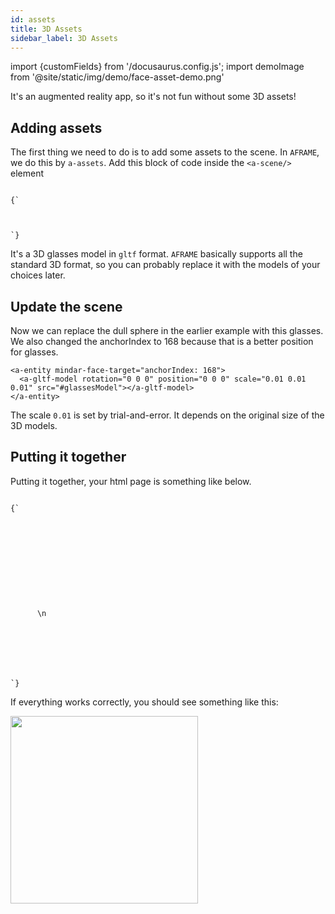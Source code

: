 ```yaml
---
id: assets 
title: 3D Assets 
sidebar_label: 3D Assets 
---
```


import {customFields} from '/docusaurus.config.js';
import demoImage from '@site/static/img/demo/face-asset-demo.png'

It's an augmented reality app, so it's not fun without some 3D assets!

## Adding assets
The first thing we need to do is to add some assets to the scene. In `AFRAME`, we do this by `a-assets`. Add this block of code inside the `<a-scene/>` element

<code>
{`
<a-assets>
  <a-asset-item id="glassesModel" src="https://cdn.jsdelivr.net/gh/hiukim/mind-ar-js@${customFields.libVersion}/examples/image-tracking/assets/glasses/scene.gltf"></a-asset-item>
</a-assets>
`}
</code>

It's a 3D glasses model in `gltf` format. `AFRAME` basically supports all the standard 3D format, so you can probably replace it with the models of your choices later. 

## Update the scene
Now we can replace the dull sphere in the earlier example with this glasses. We also changed the anchorIndex to 168 because that is a better position for glasses.

```
<a-entity mindar-face-target="anchorIndex: 168">
  <a-gltf-model rotation="0 0 0" position="0 0 0" scale="0.01 0.01 0.01" src="#glassesModel"></a-gltf-model>
</a-entity>
```

The scale `0.01` is set by trial-and-error. It depends on the original size of the 3D models.

## Putting it together

Putting it together, your html page is something like below.

<code>
{`
<html>
  <head>
    <meta name="viewport" content="width=device-width, initial-scale=1" />
    <script src="https://aframe.io/releases/1.4.2/aframe.min.js"></script>
    <script src="https://cdn.jsdelivr.net/npm/mind-ar@${customFields.libVersion}/dist/mindar-face-aframe.prod.js"></script>
  </head>

  <body>
    <a-scene mindar-face embedded color-space="sRGB" renderer="colorManagement: true, physicallyCorrectLights" vr-mode-ui="enabled: false" device-orientation-permission-ui="enabled: false">
      <a-assets>
	<a-asset-item id="glassesModel" src="https://cdn.jsdelivr.net/gh/hiukim/mind-ar-js@${customFields.libVersion}/examples/face-tracking/assets/glasses/scene.gltf"></a-asset-item>
      </a-assets>\n
      <a-camera active="false" position="0 0 0"></a-camera>
      <a-entity mindar-face-target="anchorIndex: 168">
	<a-gltf-model rotation="0 0 0" position="0 0 0" scale="0.01 0.01 0.01" src="#glassesModel"></a-gltf-model>
      </a-entity>
    </a-scene>
  </body>
</html>
`}
</code>

If everything works correctly, you should see something like this:

<img src={demoImage} width="300" />

